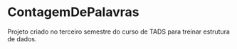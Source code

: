 # ContagemDePalavras
Projeto criado no terceiro semestre do curso de TADS para treinar estrutura de dados. 
